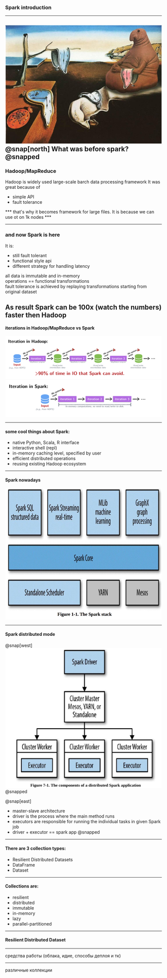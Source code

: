### Spark introduction

---
![WaitingForSpark](images/endless-waiting.png)
@snap[north]
What was before spark?
@snapped
---
### Hadoop/MapReduce

Hadoop is widely used large-scale barch data processing framework
It was great because of
* simple API
* fault tolerance

*** that's why it becomes framework for large files. It is because we can use ot on 1k nodes ***

---
### and now Spark is here
It is:
* still fault tolerant
* functional style api
* different strategy for handling latency

all data is immutable and in-memory   
operations == functional transformations   
fault tolerance is achieved by replaying transformations starting from original dataset   
  
As result Spark can be 100x (watch the numbers) faster then Hadoop    
--- 
#### iterations in Hadoop/MapReduce vs Spark
![Hadoop iterations](images/hadoop-iterations.png)
![Spark iterations](images/spark-iterations.png)

---
#### some cool things about Spark: 
* native Python, Scala, R interface   
* interactive shell (repl)   
* in-memory caching level, specified by user   
* efficient distributed operations   
* reusing existing Hadoop ecosystem  

--- 
#### Spark nowadays
![Spark stack](images/spark-stack.png)

--- 
#### Spark distributed mode
@snap[west]
![Spark distributed mode](images/spark-distributed-mode.png)
@snapped

@snap[east]
* master-slave architecture   
* driver is the process where the main method runs  
* executors are responsible for running the individual tasks in given Spark job
* driver + executor == spark app
@snapped
---
#### There are 3 collection types:
* Resilient Distributed Datasets
* DataFrame
* Dataset
--- 
#### Collections are: 
* resilient
* distributed
* immutable
* in-memory
* lazy
* parallel-partitioned
--- 
#### Resilient Distributed Dataset 
---
средства работы (облака, идие, способы деплоя и тк)

---
различные коллекции